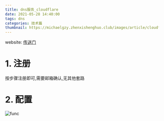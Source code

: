 ```yaml
---
title: dns服务_cloudflare
date: 2021-05-28 14:40:00
tags: dns
categories: 技术篇
thumbnail: https://michaelgzy.zhenxishenghuo.club/images/article/cloudflare.jpg
---
```


website: 
[传送门](https://www.cloudflare.com/)

# 1. 注册
按步骤注册即可,需要邮箱确认,无其他套路

# 2. 配置

![func](https://michaelgzy.zhenxishenghuo.club/images/article/cloudflare.jpg)
